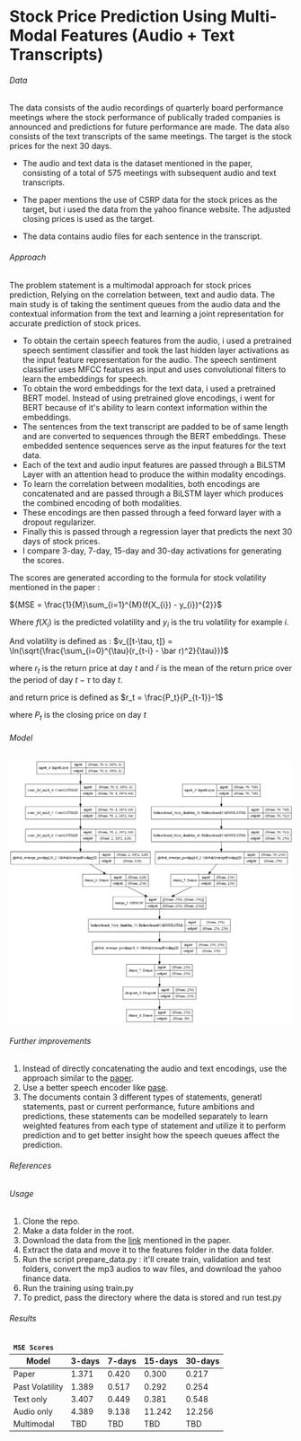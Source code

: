 # Stock Price Prediction Using Multi-Modal Features (Audio + Text Transcripts)

###### Data
The data consists of the audio recordings of quarterly board performance meetings where the stock performance of publically traded companies is announced and predictions for future performance are made. The data also consists of the text transcripts of the same meetings. The target is the stock prices for the next 30 days.

* The audio and text data is the dataset mentioned in the paper, consisting of a total of 575 meetings with subsequent audio and text transcripts.

* The paper mentions the use of CSRP data for the stock prices as the target, but i used the data from the yahoo finance website. The adjusted closing prices is used as the target.

* The data contains audio files for each sentence in the transcript.


###### Approach

The problem statement is a multimodal approach for stock prices prediction, Relying on the correlation between, text and audio data. The main study is of taking the sentiment queues from the audio data and the contextual information from the text and learning a joint representation for accurate prediction of stock prices.

* To obtain the certain speech features from the audio, i used a pretrained speech sentiment classifier and took the last hidden layer activations as the input feature representation for the audio. The speech sentiment classifier uses MFCC features as input and uses convolutional filters to learn the embeddings for speech.
* To obtain the word embeddings for the text data, i used a pretrained BERT model. Instead of using pretrained glove encodings, i went for BERT because of it's ability to learn context information within the embeddings.
* The sentences from the text transcript are padded to be of same length and are converted to sequences through the BERT embeddings. These embedded sentence sequences serve as the input features for the text data.
 * Each of the text and audio input features are passed through a BiLSTM Layer with an attention head to produce the within modality encodings.
 * To learn the correlation between modalities, both encodings are concatenated and are passed through a BiLSTM layer which produces the combined encoding of both modalities.
 * These encodings are then passed through a feed forward layer with a dropout regularizer.
 * Finally this is passed through a regression layer that predicts the next 30 days of stock prices.
 * I compare 3-day, 7-day, 15-day and 30-day activations for generating the scores.

The scores are generated according to the formula for stock volatility mentioned in the paper :

${MSE = \frac{1}{M}\sum_{i=1}^{M}(f(X_{i}) - y_{i})^{2}}$

Where $f(X_i)$ is the predicted volatility and $y_i$ is the tru volatility for example $i$.

And volatility is defined as :
$v_{[t-\tau, t]} = \ln(\sqrt{\frac{\sum_{i=0}^{\tau}(r_{t-i} - \bar r)^2}{\tau}})$


where $r_t$ is the return price at day $t$ and $\bar r$ is the mean of the return price over the period of day $t − τ$ to day $t$.

and return price is defined as $r_t = \frac{P_t}{P_{t-1}}-1$

where $P_t$ is the closing price on day $t$

###### Model
<img src='./assign/model_images/speech_encoder.pngtxt_enc.pngassign.png' alt='model architecture' />

###### Further improvements
1. Instead of directly concatenating the audio and text encodings, use the approach similar to the [paper](https://arxiv.org/pdf/1911.05544.pdf).
2. Use a better speech encoder like [pase](https://arxiv.org/abs/1904.03416).
3. The documents contain 3 different types of statements, generatl statements, past or current performance, future ambitions and predictions, these statements can be modelled separately to learn weighted features from each type of statement and utilize it to perform prediction and to get better insight how the speech queues affect the prediction.
###### References
###### Usage
1. Clone the repo.
2. Make a data folder in the root.
1. Download the data from the [link](https://drive.google.com/file/d/15wtWZvSJicF_Ur2V45lCyCjNJQ7QfXth/view) mentioned in the paper.
2. Extract the data and move it to the features folder in the data folder.
3. Run the script prepare_data.py : it'll create train, validation and test folders, convert the mp3 audios to wav files, and download the yahoo finance data.
4. Run the training using train.py
5. To predict, pass the directory where the data is stored and run test.py

###### Results
<table><thead>
<tr>
<td colspan=5><code class="prettyprint"><b>MSE Scores</b></code></td>
</tr>
<tr>
<th>Model</th>
<th>3-days</th>
<th>7-days</th>
<th>15-days</th>
<th>30-days</th>
</tr>
</thead><tbody>
<tr>
<td>Paper</td>
<td>1.371</td>
<td>0.420</td>
<td>0.300</td>
<td>0.217</td>
</tr>
<tr>
<td>Past Volatility</td>
<td>1.389</td>
<td>0.517</td>
<td>0.292</td>
<td>0.254</td>
</tr>
<tr>
<td>Text only</td>
<td>3.407</td>
<td>0.449</td>
<td>0.381</td>
<td>0.548</td>
</tr>
<tr>
<td>Audio only</td>
<td>4.389</td>
<td>9.138</td>
<td>11.242</td>
<td>12.256</td>
</tr>
<tr>
<td>Multimodal</td>
<td>TBD</td>
<td>TBD</td>
<td>TBD</td>
<td>TBD</td>
</tr>
</table>